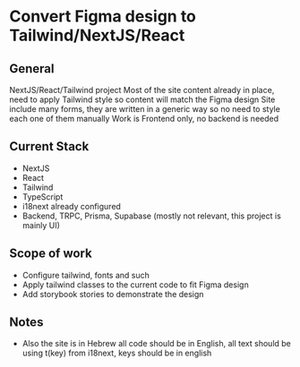 # Convert Figma design to Tailwind/NextJS/React

## General
NextJS/React/Tailwind project
Most of the site content already in place, 
need to apply Tailwind style so content will match the Figma design
Site include many forms, they are written in a generic way so no need to style each one of them manually
Work is Frontend only, no backend is needed 

## Current Stack
- NextJS
- React
- Tailwind
- TypeScript
- i18next already configured
- Backend, TRPC, Prisma, Supabase (mostly not relevant, this project is mainly UI)

## Scope of work
- Configure tailwind, fonts and such
- Apply tailwind classes to the current code to fit Figma design
- Add storybook stories to demonstrate the design  

## Notes
- Also the site is in Hebrew all code should be in English, all text should be using t(key) from i18next, keys should be in english   

